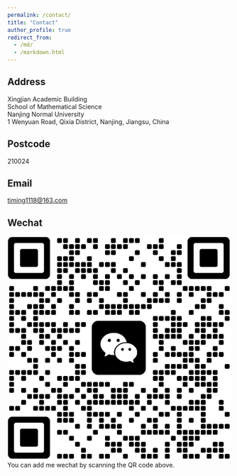 ```yaml
---
permalink: /contact/
title: "Contact"
author_profile: true
redirect_from: 
  - /md/
  - /markdown.html
---
```


## Address

Xingjian Academic Building\
School of Mathematical Science\
Nanjing Normal University\
1 Wenyuan Road, Qixia District, Nanjing, Jiangsu, China

## Postcode

210024

## Email

[timing1118@163.com](mailto:timing1118@163.com)

## Wechat

![Wechat QR code](../images/wechat.jpg)
You can add me wechat by scanning the QR code above.
